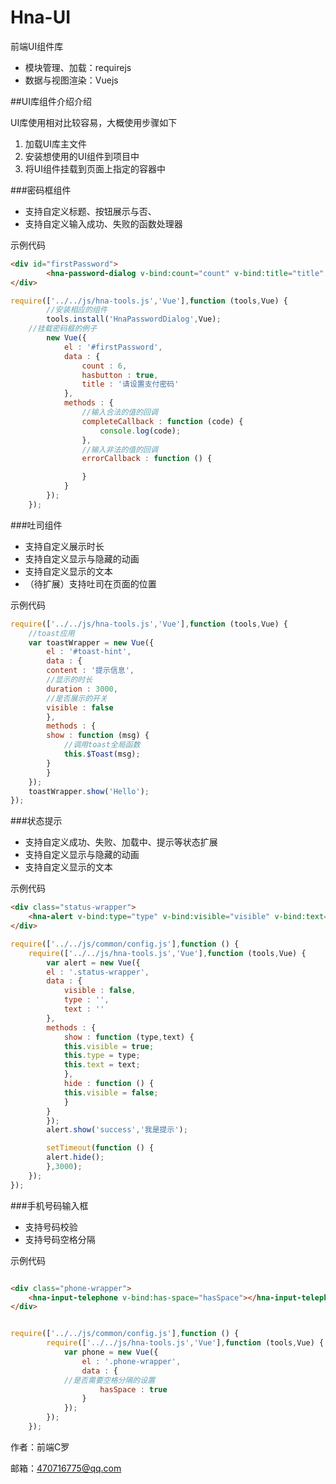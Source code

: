 # Hna-UI

前端UI组件库

- 模块管理、加载：requirejs
- 数据与视图渲染：Vuejs

##UI库组件介绍介绍

UI库使用相对比较容易，大概使用步骤如下

1. 加载UI库主文件
2. 安装想使用的UI组件到项目中
3. 将UI组件挂载到页面上指定的容器中

###密码框组件

- 支持自定义标题、按钮展示与否、
- 支持自定义输入成功、失败的函数处理器

示例代码
```html
<div id="firstPassword">
        <hna-password-dialog v-bind:count="count" v-bind:title="title" v-bind:hasbutton="hasbutton" v-on:complete="completeCallback" v-on:error="errorCallback"></hna-password-dialog>
</div>
```
```javascript
require(['../../js/hna-tools.js','Vue'],function (tools,Vue) {
        //安装相应的组件
        tools.install('HnaPasswordDialog',Vue);	
	//挂载密码框的例子
        new Vue({
            el : '#firstPassword',
            data : {
                count : 6,
                hasbutton : true,
                title : '请设置支付密码'
            },
            methods : {
                //输入合法的值的回调
                completeCallback : function (code) {
                    console.log(code);
                },
                //输入非法的值的回调
                errorCallback : function () {

                }
            }
        });
    });
```

###吐司组件
- 支持自定义展示时长
- 支持自定义显示与隐藏的动画
- 支持自定义显示的文本
- （待扩展）支持吐司在页面的位置

示例代码
```javascript
require(['../../js/hna-tools.js','Vue'],function (tools,Vue) {
	//toast应用
	var toastWrapper = new Vue({
	    el : '#toast-hint',
	    data : {
		content : '提示信息',
		//显示的时长
		duration : 3000,
		//是否展示的开关
		visible : false
	    },
	    methods : {
		show : function (msg) {
		    //调用toast全局函数
		    this.$Toast(msg);
		}
	    }
	});
	toastWrapper.show('Hello');
});
```

###状态提示
- 支持自定义成功、失败、加载中、提示等状态扩展
- 支持自定义显示与隐藏的动画
- 支持自定义显示的文本

示例代码
```html
<div class="status-wrapper">
	<hna-alert v-bind:type="type" v-bind:visible="visible" v-bind:text="text"></hna-alert>
</div>
```

```javascript
require(['../../js/common/config.js'],function () {
	require(['../../js/hna-tools.js','Vue'],function (tools,Vue) {
	    var alert = new Vue({
		el : '.status-wrapper',
		data : {
		    visible : false,
		    type : '',
		    text : ''
		},
		methods : {
		    show : function (type,text) {
			this.visible = true;
			this.type = type;
			this.text = text;
		    },
		    hide : function () {
			this.visible = false;
		    }
		}
	    });
	    alert.show('success','我是提示');

	    setTimeout(function () {
		alert.hide();
	    },3000);
	});
});
```

###手机号码输入框
- 支持号码校验
- 支持号码空格分隔

示例代码
```html

<div class="phone-wrapper">
    <hna-input-telephone v-bind:has-space="hasSpace"></hna-input-telephone>
</div>

```

```javascript

require(['../../js/common/config.js'],function () {
        require(['../../js/hna-tools.js','Vue'],function (tools,Vue) {
            var phone = new Vue({
                el : '.phone-wrapper',
                data : {
		    //是否需要空格分隔的设置
                    hasSpace : true
                }
            });
        });
    });

```

作者：前端C罗

邮箱：470716775@qq.com


